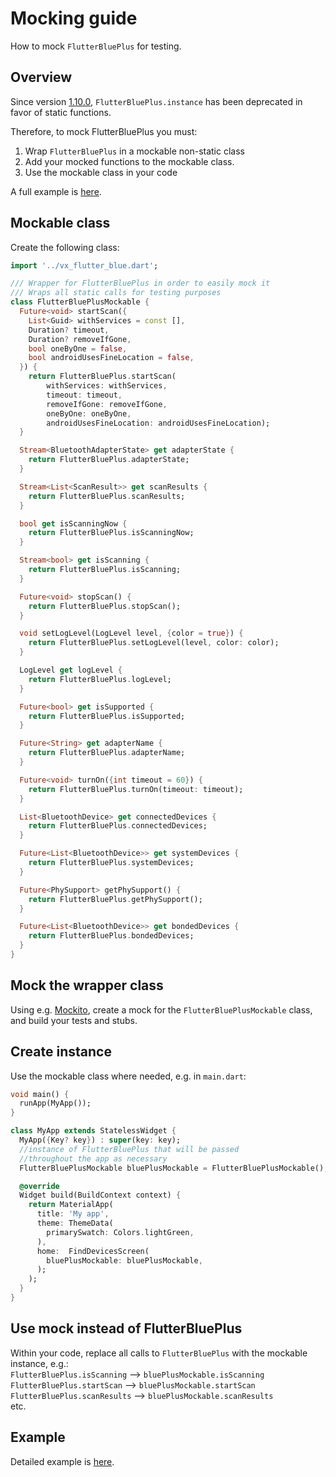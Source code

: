 # Mocking guide

How to mock `FlutterBluePlus` for testing.

## Overview

Since version [1.10.0](https://pub.dev/packages/vx_flutter_blue/changelog#1100), `FlutterBluePlus.instance` has been deprecated in favor of static functions.

Therefore, to mock FlutterBluePlus you must:

1. Wrap `FlutterBluePlus` in a mockable non-static class
2. Add your mocked functions to the mockable class.
2. Use the mockable class in your code

A full example is [here](https://dsavir-h.medium.com/mocking-bluetooth-in-flutter-updated-cb3b9484ae02).

## Mockable class

Create the following class:

```dart
import '../vx_flutter_blue.dart';

/// Wrapper for FlutterBluePlus in order to easily mock it
/// Wraps all static calls for testing purposes
class FlutterBluePlusMockable {
  Future<void> startScan({
    List<Guid> withServices = const [],
    Duration? timeout,
    Duration? removeIfGone,
    bool oneByOne = false,
    bool androidUsesFineLocation = false,
  }) {
    return FlutterBluePlus.startScan(
        withServices: withServices,
        timeout: timeout,
        removeIfGone: removeIfGone,
        oneByOne: oneByOne,
        androidUsesFineLocation: androidUsesFineLocation);
  }

  Stream<BluetoothAdapterState> get adapterState {
    return FlutterBluePlus.adapterState;
  }

  Stream<List<ScanResult>> get scanResults {
    return FlutterBluePlus.scanResults;
  }

  bool get isScanningNow {
    return FlutterBluePlus.isScanningNow;
  }

  Stream<bool> get isScanning {
    return FlutterBluePlus.isScanning;
  }

  Future<void> stopScan() {
    return FlutterBluePlus.stopScan();
  }

  void setLogLevel(LogLevel level, {color = true}) {
    return FlutterBluePlus.setLogLevel(level, color: color);
  }

  LogLevel get logLevel {
    return FlutterBluePlus.logLevel;
  }

  Future<bool> get isSupported {
    return FlutterBluePlus.isSupported;
  }

  Future<String> get adapterName {
    return FlutterBluePlus.adapterName;
  }

  Future<void> turnOn({int timeout = 60}) {
    return FlutterBluePlus.turnOn(timeout: timeout);
  }

  List<BluetoothDevice> get connectedDevices {
    return FlutterBluePlus.connectedDevices;
  }

  Future<List<BluetoothDevice>> get systemDevices {
    return FlutterBluePlus.systemDevices;
  }

  Future<PhySupport> getPhySupport() {
    return FlutterBluePlus.getPhySupport();
  }

  Future<List<BluetoothDevice>> get bondedDevices {
    return FlutterBluePlus.bondedDevices;
  }
}
```

## Mock the wrapper class

Using e.g. [Mockito](https://pub.dev/packages/mockito), create a mock for the `FlutterBluePlusMockable` class, and build your tests and stubs.

## Create instance

Use the mockable class where needed, e.g. in `main.dart`:

```dart
void main() {
  runApp(MyApp());
}

class MyApp extends StatelessWidget {
  MyApp({Key? key}) : super(key: key);
  //instance of FlutterBluePlus that will be passed
  //throughout the app as necessary
  FlutterBluePlusMockable bluePlusMockable = FlutterBluePlusMockable();//<--

  @override
  Widget build(BuildContext context) {
    return MaterialApp(
      title: 'My app',
      theme: ThemeData(
        primarySwatch: Colors.lightGreen,
      ),
      home:  FindDevicesScreen(
        bluePlusMockable: bluePlusMockable,
      );
    );
  }
}
```

## Use mock instead of FlutterBluePlus

Within your code, replace all calls to `FlutterBluePlus` with the mockable instance, e.g.:  
`FlutterBluePlus.isScanning` --> `bluePlusMockable.isScanning`  
`FlutterBluePlus.startScan` --> `bluePlusMockable.startScan`  
`FlutterBluePlus.scanResults` --> `bluePlusMockable.scanResults`  
etc.

## Example

Detailed example is [here](https://dsavir-h.medium.com/mocking-bluetooth-in-flutter-updated-cb3b9484ae02).
